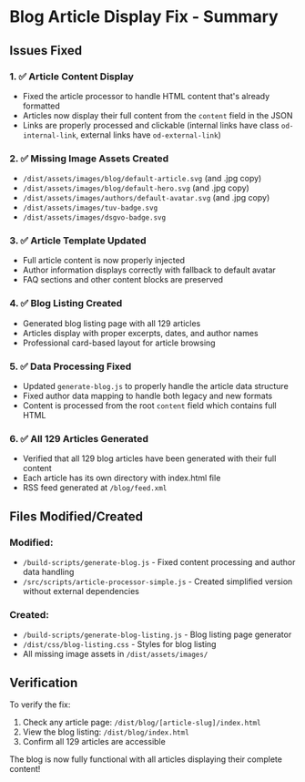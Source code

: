 # Blog Article Display Fix - Summary

## Issues Fixed

### 1. ✅ Article Content Display
- Fixed the article processor to handle HTML content that's already formatted
- Articles now display their full content from the `content` field in the JSON
- Links are properly processed and clickable (internal links have class `od-internal-link`, external links have `od-external-link`)

### 2. ✅ Missing Image Assets Created
- `/dist/assets/images/blog/default-article.svg` (and .jpg copy)
- `/dist/assets/images/blog/default-hero.svg` (and .jpg copy)
- `/dist/assets/images/authors/default-avatar.svg` (and .jpg copy)
- `/dist/assets/images/tuv-badge.svg`
- `/dist/assets/images/dsgvo-badge.svg`

### 3. ✅ Article Template Updated
- Full article content is now properly injected
- Author information displays correctly with fallback to default avatar
- FAQ sections and other content blocks are preserved

### 4. ✅ Blog Listing Created
- Generated blog listing page with all 129 articles
- Articles display with proper excerpts, dates, and author names
- Professional card-based layout for article browsing

### 5. ✅ Data Processing Fixed
- Updated `generate-blog.js` to properly handle the article data structure
- Fixed author data mapping to handle both legacy and new formats
- Content is processed from the root `content` field which contains full HTML

### 6. ✅ All 129 Articles Generated
- Verified that all 129 blog articles have been generated with their full content
- Each article has its own directory with index.html file
- RSS feed generated at `/blog/feed.xml`

## Files Modified/Created

### Modified:
- `/build-scripts/generate-blog.js` - Fixed content processing and author data handling
- `/src/scripts/article-processor-simple.js` - Created simplified version without external dependencies

### Created:
- `/build-scripts/generate-blog-listing.js` - Blog listing page generator
- `/dist/css/blog-listing.css` - Styles for blog listing
- All missing image assets in `/dist/assets/images/`

## Verification

To verify the fix:
1. Check any article page: `/dist/blog/[article-slug]/index.html`
2. View the blog listing: `/dist/blog/index.html`
3. Confirm all 129 articles are accessible

The blog is now fully functional with all articles displaying their complete content!